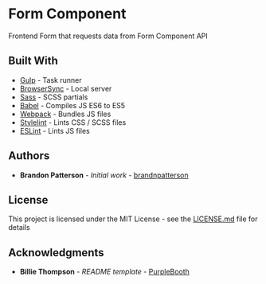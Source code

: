 # Form Component

Frontend Form that requests data from Form Component API

## Built With

- [Gulp](https://gulpjs.com/) - Task runner
- [BrowserSync](https://browsersync.io/) - Local server
- [Sass](https://sass-lang.com/) - SCSS partials
- [Babel](https://babeljs.io/) - Compiles JS ES6 to ES5
- [Webpack](https://webpack.js.org/) - Bundles JS files
- [Stylelint](https://stylelint.io/) - Lints CSS / SCSS files
- [ESLint](https://eslint.org/) - Lints JS files

## Authors

- **Brandon Patterson** - _Initial work_ - [brandnpatterson](https://github.com/brandnpatterson)

## License

This project is licensed under the MIT License - see the [LICENSE.md](LICENSE.md) file for details

## Acknowledgments

- **Billie Thompson** - _README template_ - [PurpleBooth](https://github.com/PurpleBooth)
